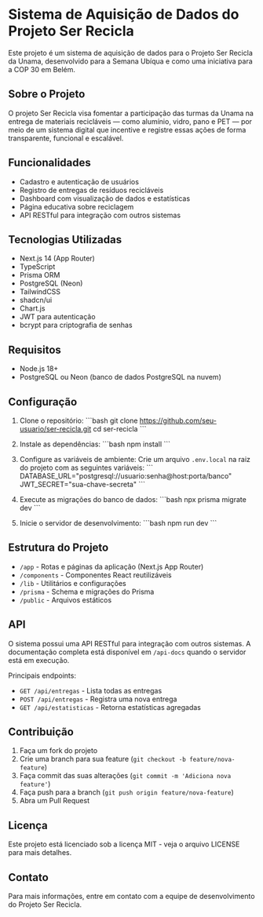 # Sistema de Aquisição de Dados do Projeto Ser Recicla

Este projeto é um sistema de aquisição de dados para o Projeto Ser Recicla da Unama, desenvolvido para a Semana Ubíqua e como uma iniciativa para a COP 30 em Belém.

## Sobre o Projeto

O projeto Ser Recicla visa fomentar a participação das turmas da Unama na entrega de materiais recicláveis — como alumínio, vidro, pano e PET — por meio de um sistema digital que incentive e registre essas ações de forma transparente, funcional e escalável.

## Funcionalidades

- Cadastro e autenticação de usuários
- Registro de entregas de resíduos recicláveis
- Dashboard com visualização de dados e estatísticas
- Página educativa sobre reciclagem
- API RESTful para integração com outros sistemas

## Tecnologias Utilizadas

- Next.js 14 (App Router)
- TypeScript
- Prisma ORM
- PostgreSQL (Neon)
- TailwindCSS
- shadcn/ui
- Chart.js
- JWT para autenticação
- bcrypt para criptografia de senhas

## Requisitos

- Node.js 18+
- PostgreSQL ou Neon (banco de dados PostgreSQL na nuvem)

## Configuração

1. Clone o repositório:
\`\`\`bash
git clone https://github.com/seu-usuario/ser-recicla.git
cd ser-recicla
\`\`\`

2. Instale as dependências:
\`\`\`bash
npm install
\`\`\`

3. Configure as variáveis de ambiente:
Crie um arquivo `.env.local` na raiz do projeto com as seguintes variáveis:
\`\`\`
DATABASE_URL="postgresql://usuario:senha@host:porta/banco"
JWT_SECRET="sua-chave-secreta"
\`\`\`

4. Execute as migrações do banco de dados:
\`\`\`bash
npx prisma migrate dev
\`\`\`

5. Inicie o servidor de desenvolvimento:
\`\`\`bash
npm run dev
\`\`\`

## Estrutura do Projeto

- `/app` - Rotas e páginas da aplicação (Next.js App Router)
- `/components` - Componentes React reutilizáveis
- `/lib` - Utilitários e configurações
- `/prisma` - Schema e migrações do Prisma
- `/public` - Arquivos estáticos

## API

O sistema possui uma API RESTful para integração com outros sistemas. A documentação completa está disponível em `/api-docs` quando o servidor está em execução.

Principais endpoints:
- `GET /api/entregas` - Lista todas as entregas
- `POST /api/entregas` - Registra uma nova entrega
- `GET /api/estatisticas` - Retorna estatísticas agregadas

## Contribuição

1. Faça um fork do projeto
2. Crie uma branch para sua feature (`git checkout -b feature/nova-feature`)
3. Faça commit das suas alterações (`git commit -m 'Adiciona nova feature'`)
4. Faça push para a branch (`git push origin feature/nova-feature`)
5. Abra um Pull Request

## Licença

Este projeto está licenciado sob a licença MIT - veja o arquivo LICENSE para mais detalhes.

## Contato

Para mais informações, entre em contato com a equipe de desenvolvimento do Projeto Ser Recicla.
